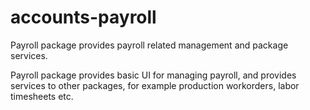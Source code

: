 accounts-payroll
================

Payroll package provides payroll related management and package services.

Payroll package provides basic UI for managing payroll, and provides services to other packages, for example production workorders, labor timesheets etc.
